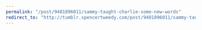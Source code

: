 ```yaml
---
permalink: "/post/9401896011/sammy-taught-charlie-some-new-words"
redirect_to: "http://tumblr.spencertweedy.com/post/9401896011/sammy-taught-charlie-some-new-words"
---
```

